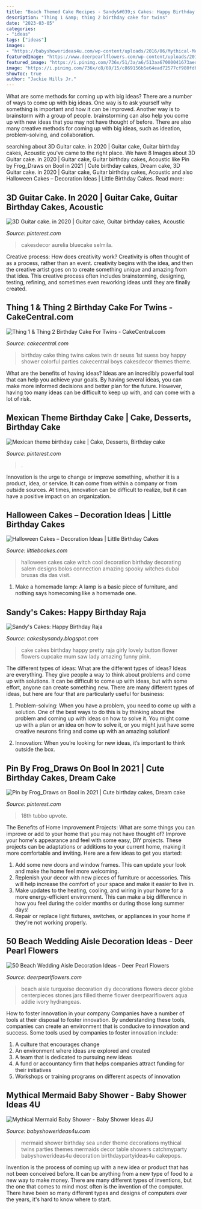```yaml
---
title: "Beach Themed Cake Recipes - Sandy&#039;s Cakes: Happy Birthday Raja"
description: "Thing 1 &amp; thing 2 birthday cake for twins"
date: "2023-03-05"
categories:
- "ideas"
tags: ["ideas"]
images:
- "https://babyshowerideas4u.com/wp-content/uploads/2016/06/Mythical-Mermaid-Baby-Shower-Decor-600x797.jpg"
featuredImage: "https://www.deerpearlflowers.com/wp-content/uploads/2015/05/Globe-jars-filled-with-turquoise-stones-and-hydrangeas-beach-wedding-aisle.jpg"
featured_image: "https://i.pinimg.com/736x/51/3a/a6/513aa67000041673aed32029b006be07.jpg"
image: "https://i.pinimg.com/736x/c8/69/15/c869156b5e64ead72577cf980fdbb07f.jpg"
ShowToc: true
author: "Jackie Hills Jr."
---
```



What are some methods for coming up with big ideas?
There are a number of ways to come up with big ideas. One way is to ask yourself why something is important and how it can be improved. Another way is to brainstorm with a group of people. brainstorming can also help you come up with new ideas that you may not have thought of before. There are also many creative methods for coming up with big ideas, such as ideation, problem-solving, and collaboration.

	

		
searching about 3D Guitar cake. in 2020 | Guitar cake, Guitar birthday cakes, Acoustic you've came to the right place. We have 8 Images about 3D Guitar cake. in 2020 | Guitar cake, Guitar birthday cakes, Acoustic like Pin by Frog_Draws on Bool in 2021 | Cute birthday cakes, Dream cake, 3D Guitar cake. in 2020 | Guitar cake, Guitar birthday cakes, Acoustic and also Halloween Cakes – Decoration Ideas | Little Birthday Cakes. Read more:
		
    
## 3D Guitar Cake. In 2020 | Guitar Cake, Guitar Birthday Cakes, Acoustic

<img loading=lazy src="https://i.pinimg.com/736x/c8/69/15/c869156b5e64ead72577cf980fdbb07f.jpg" onerror="this.onerror=null;this.src='https://tse3.mm.bing.net/th?id=OIP.AmXfEDAHw_aqEj3GTwTw7QHaNB&amp;pid=15.1';" alt="3D Guitar cake. in 2020 | Guitar cake, Guitar birthday cakes, Acoustic">

_Source: pinterest.com_

>cakesdecor aurelia bluecake selmila. 

	

Creative process: How does creativity work?
Creativity is often thought of as a process, rather than an event. creativity begins with the idea, and then the creative artist goes on to create something unique and amazing from that idea. This creative process often includes brainstorming, designing, testing, refining, and sometimes even reworking ideas until they are finally created.

    
## Thing 1 &amp; Thing 2 Birthday Cake For Twins - CakeCentral.com

<img loading=lazy src="http://cdn001.cakecentral.com/gallery/2015/03/900_869020R30K_thing-1-amp-thing-2-birthday-cake-for-twins.jpg" onerror="this.onerror=null;this.src='https://tse1.mm.bing.net/th?id=OIP.tCdmHFf520Nnoj3vlEasvwHaMI&amp;pid=15.1';" alt="Thing 1 &amp; Thing 2 Birthday Cake For Twins - CakeCentral.com">

_Source: cakecentral.com_

>birthday cake thing twins cakes twin dr seuss 1st suess boy happy shower colorful parties cakecentral boys cakesdecor themes theme. 

	

What are the benefits of having ideas?
Ideas are an incredibly powerful tool that can help you achieve your goals. By having several ideas, you can make more informed decisions and better plan for the future. However, having too many ideas can be difficult to keep up with, and can come with a lot of risk.

    
## Mexican Theme Birthday Cake | Cake, Desserts, Birthday Cake

<img loading=lazy src="https://i.pinimg.com/736x/51/3a/a6/513aa67000041673aed32029b006be07.jpg" onerror="this.onerror=null;this.src='https://tse4.mm.bing.net/th?id=OIP.sFGxqzI1XkhEO2A6AVOXhQHaJ3&amp;pid=15.1';" alt="Mexican theme birthday cake | Cake, Desserts, Birthday cake">

_Source: pinterest.com_

>. 

	

Innovation is the urge to change or improve something, whether it is a product, idea, or service. It can come from within a company or from outside sources. At times, innovation can be difficult to realize, but it can have a positive impact on an organization.

    
## Halloween Cakes – Decoration Ideas | Little Birthday Cakes

<img loading=lazy src="http://www.littlebcakes.com/wp-content/uploads/2013/08/Cool-Halloween-Cakes-1024x899.jpg" onerror="this.onerror=null;this.src='https://tse4.mm.bing.net/th?id=OIP.Aj5v5Ivn6Vb69oxAOWaklgHaGg&amp;pid=15.1';" alt="Halloween Cakes – Decoration Ideas | Little Birthday Cakes">

_Source: littlebcakes.com_

>halloween cakes cake witch cool decoration birthday decorating salem designs bolos connection amazing spooky witches dubai bruxas dia das visit. 

	

1. Make a homemade lamp: A lamp is a basic piece of furniture, and nothing says homecoming like a homemade one.

    
## Sandy&#039;s Cakes: Happy Birthday Raja

<img loading=lazy src="http://1.bp.blogspot.com/_cl3vMHRKzdc/TTL219_b_3I/AAAAAAAACdI/Pyll7CIwJ-0/s1600/IMG_0636.JPG" onerror="this.onerror=null;this.src='https://tse4.mm.bing.net/th?id=OIP.Mg9oQD4S8TWnrce4ZPehwgHaMf&amp;pid=15.1';" alt="Sandy&#039;s Cakes: Happy Birthday Raja">

_Source: cakesbysandy.blogspot.com_

>cake cakes birthday happy pretty raja girly lovely button flower flowers cupcake mum saw lady amazing funny pink. 

	

The different types of ideas: What are the different types of ideas?
Ideas are everything. They give people a way to think about problems and come up with solutions. It can be difficult to come up with ideas, but with some effort, anyone can create something new. There are many different types of ideas, but here are four that are particularly useful for business:
1. Problem-solving: When you have a problem, you need to come up with a solution. One of the best ways to do this is by thinking about the problem and coming up with ideas on how to solve it. You might come up with a plan or an idea on how to solve it, or you might just have some creative neurons firing and come up with an amazing solution!

2. Innovation: When you’re looking for new ideas, it’s important to think outside the box.

    
## Pin By Frog_Draws On Bool In 2021 | Cute Birthday Cakes, Dream Cake

<img loading=lazy src="https://i.pinimg.com/736x/e0/6f/fa/e06ffab77df99f82f9023cca152c34c9.jpg" onerror="this.onerror=null;this.src='https://tse1.mm.bing.net/th?id=OIP.sqJcTRTDUh6zjnFB3LAApwHaNo&amp;pid=15.1';" alt="Pin by Frog_Draws on Bool in 2021 | Cute birthday cakes, Dream cake">

_Source: pinterest.com_

>18th tubbo upvote. 

	

The Benefits of Home Improvement Projects: What are some things you can improve or add to your home that you may not have thought of?
Improve your home's appearance and feel with some easy, DIY projects. These projects can be adaptations or additions to your current home, making it more comfortable and inviting. Here are a few ideas to get you started: 
1. Add some new doors and window frames. This can update your look and make the home feel more welcoming. 
2. Replenish your decor with new pieces of furniture or accessories. This will help increase the comfort of your space and make it easier to live in. 
3. Make updates to the heating, cooling, and wiring in your home for a more energy-efficient environment. This can make a big difference in how you feel during the colder months or during those long summer days! 
4. Repair or replace light fixtures, switches, or appliances in your home if they're not working properly.

    
## 50 Beach Wedding Aisle Decoration Ideas - Deer Pearl Flowers

<img loading=lazy src="https://www.deerpearlflowers.com/wp-content/uploads/2015/05/Globe-jars-filled-with-turquoise-stones-and-hydrangeas-beach-wedding-aisle.jpg" onerror="this.onerror=null;this.src='https://tse2.mm.bing.net/th?id=OIP.tYZ_2unMffZi8Dx_WN9ZCwHaLH&amp;pid=15.1';" alt="50 Beach Wedding Aisle Decoration Ideas - Deer Pearl Flowers">

_Source: deerpearlflowers.com_

>beach aisle turquoise decoration diy decorations flowers decor globe centerpieces stones jars filled theme flower deerpearlflowers aqua addie ivory hydrangeas. 

	

How to foster innovation in your company
Companies have a number of tools at their disposal to foster innovation. By understanding these tools, companies can create an environment that is conducive to innovation and success. 
Some tools used by companies to foster innovation include: 

1. A culture that encourages change 
2. An environment where ideas are explored and created 
3. A team that is dedicated to pursuing new ideas 
4. A fund or accountancy firm that helps companies attract funding for their initiatives 
5. Workshops or training programs on different aspects of innovation 

    
## Mythical Mermaid Baby Shower - Baby Shower Ideas 4U

<img loading=lazy src="https://babyshowerideas4u.com/wp-content/uploads/2016/06/Mythical-Mermaid-Baby-Shower-Decor-600x797.jpg" onerror="this.onerror=null;this.src='https://tse1.mm.bing.net/th?id=OIP.FhH3Mru1gAqlFJEIUZtc2QHaJ1&amp;pid=15.1';" alt="Mythical Mermaid Baby Shower - Baby Shower Ideas 4U">

_Source: babyshowerideas4u.com_

>mermaid shower birthday sea under theme decorations mythical twins parties themes mermaids decor table showers catchmyparty babyshowerideas4u decoration birthdaypartyideas4u cakepops. 

	

Invention is the process of coming up with a new idea or product that has not been conceived before. It can be anything from a new type of food to a new way to make money. There are many different types of inventions, but the one that comes to mind most often is the invention of the computer. There have been so many different types and designs of computers over the years, it's hard to know where to start.

